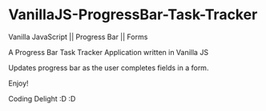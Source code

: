 # VanillaJS-ProgressBar-Task-Tracker
Vanilla JavaScript || Progress Bar || Forms

A Progress Bar Task Tracker Application written in Vanilla JS

Updates progress bar as the user completes fields in a form.

Enjoy!

Coding Delight :D :D
